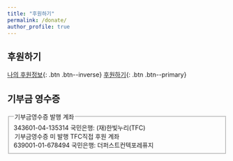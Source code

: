 ```yaml
---
title: "후원하기"
permalink: /donate/
author_profile: true
---
```


## 후원하기

[나의 후원정보](https://online.mrm.or.kr/tjuKL5l/login){: .btn .btn--inverse} [후원하기](https://online.mrm.or.kr/tjuKL5l){: .btn .btn--primary}

## 기부금 영수증

<form>
  <fieldset>
    <legend>기부금영수증 발행 계좌</legend>
    343601-04-135314 국민은행: (재)한빛누리(TFC)<br>
    <legend>기부금영수증 미 발행 TFC직접 후원 계좌</legend>
    639001-01-678494 국민은행: 더퍼스트컨텍포레퓨지<br>
  </fieldset>
</form>
